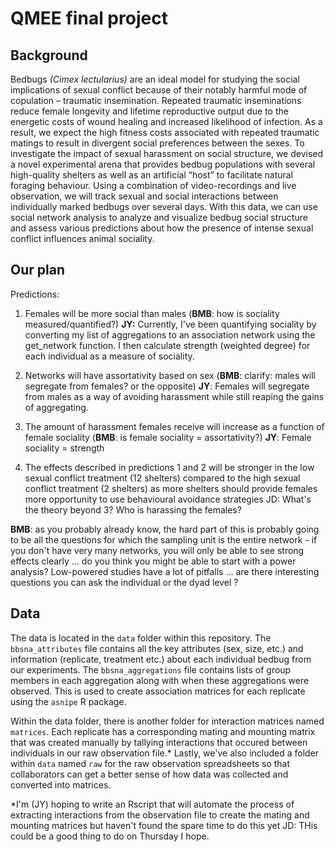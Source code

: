 # QMEE final project

## Background
Bedbugs _(Cimex lectularius)_ are an ideal model for studying the social implications of sexual conflict because of their notably harmful mode of copulation – traumatic insemination. Repeated traumatic inseminations reduce female longevity and lifetime reproductive output due to the energetic costs of wound healing and increased likelihood of infection. As a result, we expect the high fitness costs associated with repeated traumatic matings to result in divergent social preferences between the sexes. To investigate the impact of sexual harassment on social structure, we devised a novel experimental arena that provides bedbug populations with several high-quality shelters as well as an artificial “host” to facilitate natural foraging behaviour. Using a combination of video-recordings and live observation, we will track sexual and social interactions between individually marked bedbugs over several days. With this data, we can use social network analysis to analyze and visualize bedbug social structure and assess various predictions about how the presence of intense sexual conflict influences animal sociality. 

## Our plan

Predictions:
1.	Females will be more social than males (**BMB**: how is sociality measured/quantified?)
**JY:** Currently, I've been quantifying sociality by converting my list of aggregations to an association network using the get_network function. I then calculate strength (weighted degree) for each individual as a measure of sociality. 

2.	Networks will have assortativity based on sex (**BMB**: clarify: males will segregate from females? or the opposite)
**JY**: Females will segregate from males as a way of avoiding harassment while still reaping the gains of aggregating. 

3.	The amount of harassment females receive will increase as a function of female sociality (**BMB**: is female sociality = assortativity?)
**JY**: Female sociality = strength

4.  The effects described in predictions 1 and 2 will be stronger in the low sexual conflict treatment (12 shelters) compared to the high sexual conflict treatment (2 shelters) as more shelters should provide females more opportunity to use behavioural avoidance strategies 
JD: What's the theory beyond 3? Who is harassing the females?

**BMB**: as you probably already know, the hard part of this is probably going to be all the questions for which the sampling unit is the entire network - if you don't have very many networks, you will only be able to see strong effects clearly ... do you think you might be able to start with a power analysis? Low-powered studies have a lot of pitfalls ... are there interesting questions you can ask the individual or the dyad level ?

## Data

The data is located in the `data` folder within this repository. The `bbsna_attributes` file contains all the key attributes (sex, size, etc.) and information (replicate, treatment etc.) about each individual bedbug from our experiments. The `bbsna_aggregations` file contains lists of group members in each aggregation along with when these aggregations were observed. This is used to create association matrices for each replicate using the `asnipe` R package. 

Within the data folder, there is another folder for interaction matrices named `matrices`. Each replicate has a corresponding mating and mounting matrix that was created manually by tallying interactions that occured between individuals in our raw observation file.* Lastly, we've also included a folder within `data` named `raw` for the raw observation spreadsheets so that collaborators can get a better sense of how data was collected and converted into matrices. 

*I'm (JY) hoping to write an Rscript that will automate the process of extracting interactions from the observation file to create the mating and mounting matrices but haven't found the spare time to do this yet
JD: THis could be a good thing to do on Thursday I hope.
